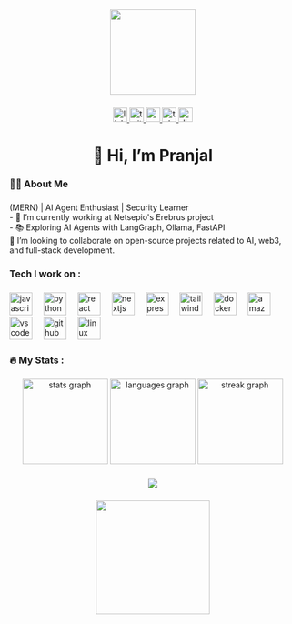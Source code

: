 <div align="center">
  <img height="150" src="https://media2.giphy.com/media/v1.Y2lkPTc5MGI3NjExdXd5dzgxbDJmaGt5cjY2eW1vOTFvMHBzNWJyMG1tbGxycXI5cGU0biZlcD12MV9pbnRlcm5hbF9naWZfYnlfaWQmY3Q9Zw/NytMLKyiaIh6VH9SPm/giphy.gif"  />
</div>

###

<div align="center">
  <a href="https://www.linkedin.com/in/pranj-/" target="_blank">
    <img src="https://img.shields.io/static/v1?message=LinkedIn&logo=linkedin&label=&color=0077B5&logoColor=white&labelColor=&style=for-the-badge" height="25" alt="linkedin logo"  />
  </a>
  <a href="https://x.com/Pr_aP_r" target="_blank">
    <img src="https://img.shields.io/static/v1?message=Twitter&logo=twitter&label=&color=1DA1F2&logoColor=white&labelColor=&style=for-the-badge" height="25" alt="twitter logo"  />
  </a>
  <a href="mailto:pranj.568@gmail.com" target="_blank">
    <img src="https://img.shields.io/static/v1?message=Gmail&logo=gmail&label=&color=D14836&logoColor=white&labelColor=&style=for-the-badge" height="25" alt="gmail logo"  />
  </a>
  <a href="https://t.me/PranjPranj" target="_blank">
    <img src="https://img.shields.io/static/v1?message=Telegram&logo=telegram&label=&color=2CA5E0&logoColor=white&labelColor=&style=for-the-badge" height="25" alt="telegram logo"  />
  </a>
  <a href="(https://discord.gg/sRSrjKWM)" target="_blank">
    <img src="https://img.shields.io/static/v1?message=Discord&logo=discord&label=&color=7289DA&logoColor=white&labelColor=&style=for-the-badge" height="25" alt="discord logo"  />
  </a>
</div>

###

<h1 align="center">👋 Hi, I’m Pranjal</h1>

###

<h3 align="left">👩‍💻  About Me</h3>

###

<p align="left">(MERN) | AI Agent Enthusiast | Security Learner<br>- 🔭 I’m currently working at Netsepio's Erebrus project  <br>- 📚 Exploring AI Agents with LangGraph, Ollama, FastAPI<br>👯 I’m looking to collaborate on open-source projects related to AI, web3, and full-stack development.</p>

###

<h3 align="left">Tech I work on :</h3>

###

<div align="left">
  <img src="https://cdn.jsdelivr.net/gh/devicons/devicon/icons/javascript/javascript-original.svg" height="40" alt="javascript logo"  />
  <img width="12" />
  <img src="https://cdn.jsdelivr.net/gh/devicons/devicon/icons/python/python-original.svg" height="40" alt="python logo"  />
  <img width="12" />
  <img src="https://cdn.jsdelivr.net/gh/devicons/devicon/icons/react/react-original.svg" height="40" alt="react logo"  />
  <img width="12" />
  <img src="https://cdn.jsdelivr.net/gh/devicons/devicon/icons/nextjs/nextjs-original.svg" height="40" alt="nextjs logo"  />
  <img width="12" />
  <img src="https://cdn.jsdelivr.net/gh/devicons/devicon/icons/express/express-original.svg" height="40" alt="express logo"  />
  <img width="12" />
  <img src="https://cdn.jsdelivr.net/gh/devicons/devicon/icons/tailwindcss/tailwindcss-original-wordmark.svg" height="40" alt="tailwindcss logo"  />
  <img width="12" />
  <img src="https://cdn.jsdelivr.net/gh/devicons/devicon/icons/docker/docker-original.svg" height="40" alt="docker logo"  />
  <img width="12" />
  <img src="https://cdn.jsdelivr.net/gh/devicons/devicon/icons/amazonwebservices/amazonwebservices-line-wordmark.svg" height="40" alt="amazonwebservices logo"  />
  <img width="12" />
  <img src="https://cdn.jsdelivr.net/gh/devicons/devicon/icons/vscode/vscode-original.svg" height="40" alt="vscode logo"  />
  <img width="12" />
  <img src="https://cdn.jsdelivr.net/gh/devicons/devicon/icons/github/github-original.svg" height="40" alt="github logo"  />
  <img width="12" />
  <img src="https://cdn.jsdelivr.net/gh/devicons/devicon/icons/linux/linux-original.svg" height="40" alt="linux logo"  />
</div>

###

<h3 align="left">🔥   My Stats :</h3>

###

<div align="center">
</div>

###

<div align="center">
  <img src="https://github-readme-stats.vercel.app/api?username=Pranj4&hide_title=false&hide_rank=false&show_icons=true&include_all_commits=true&count_private=true&disable_animations=false&theme=dracula&locale=en&hide_border=false&order=1" height="150" alt="stats graph"  />
  <img src="https://github-readme-stats.vercel.app/api/top-langs?username=Pranj4&locale=en&hide_title=false&layout=compact&card_width=320&langs_count=5&theme=dracula&hide_border=false&order=2" height="150" alt="languages graph"  />
  <img src="https://streak-stats.demolab.com?user=Pranj4&locale=en&mode=daily&theme=dracula&hide_border=false&border_radius=5&order=3" height="150" alt="streak graph"  />
</div>

###

<div align="center">
  <img src="https://visitor-badge.laobi.icu/badge?page_id=Pranj4.Pranj4&"  />
</div>

###

<div align="center">
  <img height="200" src="https://media1.giphy.com/media/v1.Y2lkPTc5MGI3NjExbzY2dnZ5bjRuaGk0NDB0OGg0a241M2o0ZjZqejV1aHZoMmx1emM3diZlcD12MV9pbnRlcm5hbF9naWZfYnlfaWQmY3Q9Zw/xaO6TmgQmKEQ4516sE/giphy.gif"  />
</div>

###
